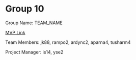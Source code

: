# Group 10
Group Name: TEAM_NAME

[MVP Link](https://docs.google.com/document/d/1viztdoYW8ycVCIGo2WIv-xwo_nwSMjmlsOkazAC0V9A/edit?usp=share_link)

Team Members: jk88, rampo2, ardync2, aparna4, tusharm4

Project Manager: is14, yse2
